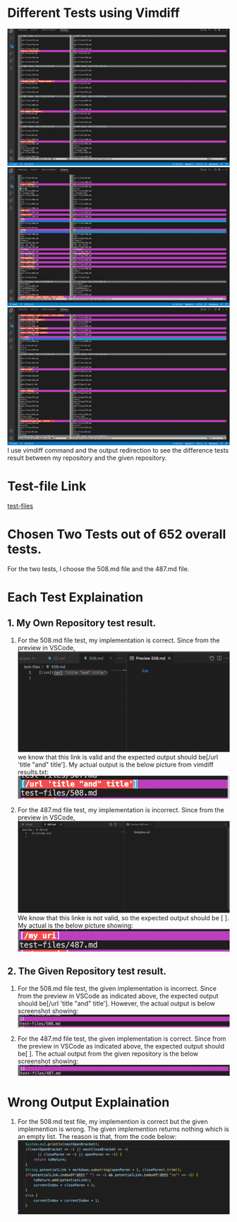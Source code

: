 # Different Tests using Vimdiff
![Image](difftest1.png)
![Image](difftest2.png)
![Image](difftest3.png)
I use vimdiff command and the output redirection to see the difference tests result between my repository and the given repository. 

# Test-file Link
[test-files](https://github.com/nidhidhamnani/markdown-parser/tree/main/test-files)

# Chosen  Two Tests out of 652 overall tests.
For the two tests, I choose the 508.md file and the 487.md file. 

# Each Test Explaination
## 1. My Own Repository test result.
1) For the 508.md file test, my implementation is correct. Since from the preview in VSCode,
![Image](508.png)
we know that this link is valid and the expected output should be[/url 'title "and" title']. My actual output is the below picture from vimdiff results.txt:
![Image](508_own.png)

2. For the 487.md file test, my implementation is incorrect. Since from the preview in VSCode,
![Image](487.png)
We know that this linke is not valid, so the expected output should be [ ].
My actual is the below picture showing:
![Image](487_own.png)

## 2. The Given Repository test result.
1. For the 508.md file test, the given implementation is incorrect. Since from the preview in VSCode as indicated above, the expected output should be[/url 'title "and" title']. However, the actual output is below screenshot showing:
![Image](508_given.png)



2. For the 487.md file test, the given implementation is correct. Since from the preview in VSCode as indicated above, the expected output should be[ ].
The actual output from the given repository is the below screenshot showing:
![Image](487_given.png)

# Wrong Output Explaination
1. For the 508.md test file, my implemention is correct but the given implemention is wrong. The given implemention returns nothing which is an empty list. The reason is that, from the code below:
![Image](given_code.png)
